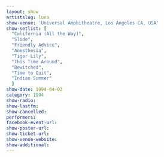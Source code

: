 ```yaml
---
layout: show
artistslug: luna
show-venue: 'Universal Amphitheatre, Los Angeles CA, USA'
show-setlist: [
  "California (All the Way)",
  "Slide",
  "Friendly Advice",
  "Anesthesia",
  "Tiger Lily",
  "This Time Around",
  "Bewitched",
  "Time to Quit",
  "Indian Summer"
  ]
show-date: 1994-04-03
category: 1994
show-radio: 
show-lastfm: 
show-cancelled: 
performers: 
facebook-event-url: 
show-poster-url: 
show-ticket-url: 
show-venue-website: 
show-additional: 
---
```



